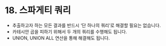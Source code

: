 # 18. 스파게티 쿼리

- 추출하고자 하는 모든 결과를 반드시 ‘단 하나의 쿼리’로 해결할 필요는 없습니다.
- 카테시안 곱을 피하기 위해서 두 개의 쿼리를 수행해도 됩니다.
- UNION, UNION ALL 연산을 통해 해결해도 됩니다.